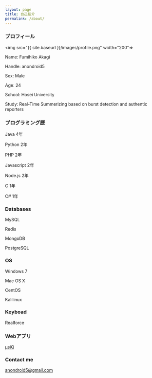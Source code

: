 ```yaml
---
layout: page
title: 自己紹介
permalink: /about/
---
```


### プロフィール

<img src="{{ site.baseurl }}/images/profile.png" width="200"=></img>

Name: Fumihiko Akagi

Handle: anondroid5

Sex: Male

Age: 24

School: Hosei University

Study: Real-Time Summerizing based on burst detection and authentic reporters

### プログラミング歴

Java 4年

Python 2年

PHP 2年

Javascript 2年

Node.js 2年

C 1年

C# 1年

### Databases

MySQL

Redis

MongoDB

PostgreSQL

### OS

Windows 7

Mac OS X

CentOS

Kalilinux

### Keyboad

Realforce

### Webアプリ

[μsiQ](http://muziqlabe.appspot.com)

### Contact me

[anondroid5@gmail.com](mailto:anondroid5@gmail.com)
